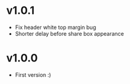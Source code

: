 # v1.0.1

  - Fix header white top margin bug
  - Shorter delay before share box appearance

# v1.0.0

  - First version :)
